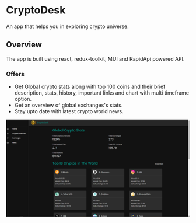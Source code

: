 # CryptoDesk

An app that helps you in exploring crypto universe.

## Overview

The app is built using react, redux-toolkit, MUI and RapidApi powered API.

### Offers
- Get Global crypto stats along with top 100 coins and their brief description, stats, history, important links and chart with multi timeframe option.
- Get an overview of global exchanges's stats.
- Stay upto date with latest crypto world news.

<img src="./src/screenshot.png" alt="homepage"/>
